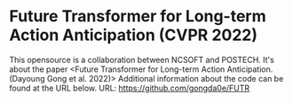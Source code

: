 # Future Transformer for Long-term Action Anticipation (CVPR 2022)
This opensource is a collaboration between NCSOFT and POSTECH. It's about the paper <Future Transformer for Long-term Action Anticipation.(Dayoung Gong et al. 2022)>
Additional information about the code can be found at the URL below.
URL: https://github.com/gongda0e/FUTR


